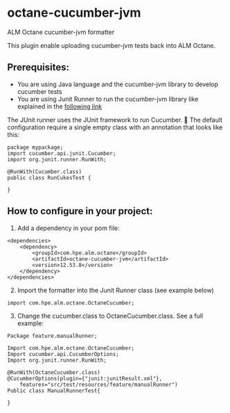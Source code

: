 # octane-cucumber-jvm
ALM Octane cucumber-jvm formatter 

This plugin enable uploading cucumber-jvm tests back into ALM Octane.

## Prerequisites:
* You are using Java language and the cucumber-jvm library to develop cucumber tests
* You are using Junit Runner to run the cucumber-jvm library like explained in the [following link](https://cucumber.io/docs/reference/jvm#junit-runner)

The JUnit runner uses the JUnit framework to run Cucumber. 
The default configuration require a single empty class with an annotation that looks like this:
```
package mypackage;
import cucumber.api.junit.Cucumber;
import org.junit.runner.RunWith;

@RunWith(Cucumber.class)
public class RunCukesTest {

}
```

## How to configure in your project:
1. Add a dependency in your pom file:
```
<dependencies>
    <dependency>
        <groupId>com.hpe.alm.octane</groupId>
        <artifactId>octane-cucumber-jvm</artifactId>
        <version>12.53.8</version>
    </dependency>
</dependencies>
```

2. Import the formatter into the Junit Runner class (see example below)
```
import com.hpe.alm.octane.OctaneCucumber;
```

3. Change the cucumber.class to OctaneCucumber.class. See a full example:
```
Package feature.manualRunner;

Import com.hpe.alm.octane.OctaneCucumber;
Import cucumber.api.CucumberOptions;
Import org.junit.runner.RunWith;

@RunWith(OctaneCucumber.class)
@CucumberOptions(plugin={"junit:junitResult.xml"},
    features="src/test/resources/feature/manualRunner")
Public class ManualRunnerTest{

}
```

